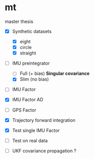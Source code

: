# mt
master thesis

- [x] Synthetic datasets
  - [x] eight
  - [x] circle
  - [x] straight

- [ ] IMU preintegrator
  - [ ] Full (+ bias)  **Singular covariance**
  - [x] Slim (no bias)

- [ ] IMU Factor 

- [x] IMU Factor AD

- [ ] GPS Factor



- [x] Trajectory forward integration
- [x] Test single IMU Factor
- [ ] Test on real data

- [ ] UKF covariance propagation ?
